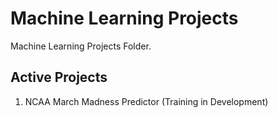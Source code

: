 # Machine Learning Projects
Machine Learning Projects Folder.

## Active Projects 
1. NCAA March Madness Predictor (Training in Development)
